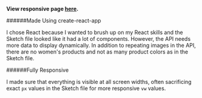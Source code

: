 **View responsive page [here](http://iawen28.github.io/fe-test/).**

######Made Using create-react-app

I chose React because I wanted to brush up on my React skills and the Sketch file looked like it had a lot of components. However, the API needs more data to display dynamically. In addition to repeating images in the API, there are no women's products and not as many product colors as in the Sketch file.

######Fully Responsive

I made sure that everything is visible at all screen widths, often sacrificing exact `px` values in the Sketch file for more responsive `vw` values.